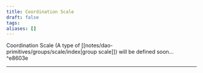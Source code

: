 ```yaml
---
title: Coordination Scale
draft: false
tags: 
aliases: []
---
```


Coordination Scale (A type of [[notes/dao-primitives/groups/scale/index|group scale]]) will be defined soon... ^e8603e

---